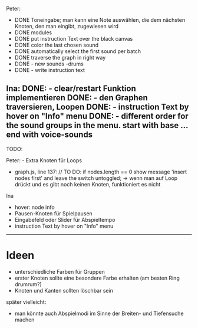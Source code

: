 Peter:
- DONE Toneingabe; man kann eine Note auswählen, die dem nächsten Knoten, den man eingibt, zugewiesen wird
- DONE modules
- DONE put instruction Text over the black canvas
- DONE color the last chosen sound
- DONE automatically select the first sound per batch
- DONE traverse the graph in right way
- DONE - new sounds -drums
- DONE - write instruction text

Ina:
DONE: - clear/restart Funktion implementieren
DONE: - den Graphen traversieren, Loopen
DONE: - instruction Text by hover on "Info" menu
DONE: - different order for the sound groups in the menu. start with base ... end with voice-sounds
----------
TODO:

Peter:
	- Extra Knoten für Loops
	
- graph.js, line 137: // TO DO: if nodes.length == 0 show message 'insert nodes first' and leave the switch untoggled;
	-> wenn man auf Loop drückt und es gibt noch keinen Knoten, funktioniert es nicht

Ina
- hover: node info
- Pausen-Knoten für Spielpausen
- Eingabefeld oder Slider für Abspieltempo
- instruction Text by hover  on "Info" menu

----------
# Ideen

* unterschiedliche Farben für Gruppen
* erster Knoten sollte eine besondere Farbe erhalten (am besten Ring drumrum?)
* Knoten und Kanten sollten löschbar sein

später vielleicht:
* man könnte auch Abspielmodi im Sinne der Breiten- und Tiefensuche machen
